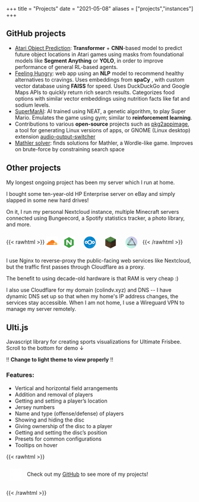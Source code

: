 +++
title = "Projects"
date = "2021-05-08"
aliases = ["projects","instances"]
+++

## GitHub projects

- [Atari Object Prediction](https://github.com/Cubevoid/atari-obj-pred): **Transformer** + **CNN**-based model to predict future object locations in Atari games using masks from foundational models like **Segment Anything** or **YOLO**, in order to improve performance of general RL-based agents.
- [Feeling Hungry](https://github.com/SachaGoldman/FeelingHungry?tab=readme-ov-file#feelinghungry): web app using an **NLP** model to recommend healthy alternatives to cravings. Uses embeddings from **spaCy** , with custom vector database using **FAISS** for speed. Uses DuckDuckGo and Google Maps APIs to quickly return rich search results. Categorizes food options with similar vector embeddings using nutrition facts like fat and sodium levels.
- [SuperMarAI](https://github.com/Cubevoid/SuperMarAI): AI trained using NEAT, a genetic algorithm, to play Super Mario. Emulates the game using gym; similar to **reinforcement learning**.
- Contributions to various **open-source** projects such as [pkg2appimage](https://github.com/AppImageCommunity/pkg2appimage), a tool for generating Linux versions of apps, or GNOME (Linux desktop) extension [audio-output-switcher](https://github.com/adaxi/audio-output-switcher)
- [Mathler solver](https://github.com/Cubevoid/mathler-solver): finds solutions for Mathler, a Wordle-like game. Improves on brute-force by constraining search space

## Other projects

My longest ongoing project has been my server which I run at home.

I bought some ten-year-old HP Enterprise server on eBay and simply slapped in some new hard drives!

On it, I run my personal Nextcloud instance, multiple Minecraft servers connected using Bungeecord, a Spotify statistics tracker, a photo library, and more.

{{< rawhtml >}}
  <img src="/img/cloudflare.png" style="display: inline-block; vertical-align: middle; margin: 10px object-fit: none" width="32" height="32" />
  <img src="/img/nginx.png" style="display: inline-block; vertical-align: middle; margin: 10px" width="32" height="32" />
  <img src="/img/nextcloud.png" style="display: inline-block; vertical-align: middle; margin: 10px" width="32" height="32" />
  <img src="/img/minecraft.png" style="display: inline-block; vertical-align: middle; margin: 10px" width="32" height="32" />
  <img src="/img/photoprism.png" style="display: inline-block; vertical-align: middle; margin: 10px" width="32" height="32" />
{{< /rawhtml >}}

I use Nginx to reverse-proxy the public-facing web services like Nextcloud, but the traffic first passes through Cloudflare as a proxy.

The benefit to using decade-old hardware is that RAM is very cheap :)

I also use Cloudflare for my domain (colindv.xyz) and DNS -- I have dynamic DNS set up so that when my home's IP address changes, the services stay accessible.
When I am not home, I use a Wireguard VPN to manage my server remotely.

## Ulti.js

Javascript library for creating sports visualizations for Ultimate Frisbee. Scroll to the bottom for demo ↓

!! **Change to light theme to view properly** !!

### Features:
- Vertical and horizontal field arrangements
- Addition and removal of players
- Getting and setting a player’s location
- Jersey numbers
- Name and type (offense/defense) of players
- Showing and hiding the disc
- Giving ownership of the disc to a player
- Getting and setting the disc’s position
- Presets for common configurations
- Tooltips on hover

{{< rawhtml >}}

<script src="../ulti.js"></script>
<link rel="stylesheet" type="text/css" href="../ulti.css" />
<link rel="stylesheet" type="text/css" href="../docs.css" />

<script src="../examples.js"></script>


  <p>
  <img src="/img/github.png" style="display: inline-block; vertical-align: middle; margin: 10px" width="32" height="32" />
    Check out my <a href="https://github.com/Cubevoid">GitHub</a> to see more of my projects!
  </p>
{{< /rawhtml >}}
